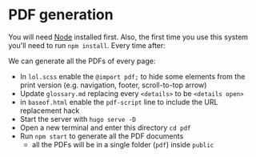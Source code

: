 # PDF generation

You will need [Node](https://nodejs.org/en/) installed first. Also, the first time you use this system you'll need to run `npm install`. Every time after:

We can generate all the PDFs of every page:

- In `lol.scss` enable the `@import pdf;` to hide some elements from the print version (e.g. navigation, footer, scroll-to-top arrow)
- Update `glossary.md` replacing every `<details>` to be `<details open>`
- in `baseof.html` enable the `pdf-script` line to include the URL replacement hack
- Start the server with `hugo serve -D`
- Open a new terminal and enter this directory `cd pdf`
- Run `npm start` to generate all the PDF documents
  - all the PDFs will be in a single folder (`pdf`) inside `public`
